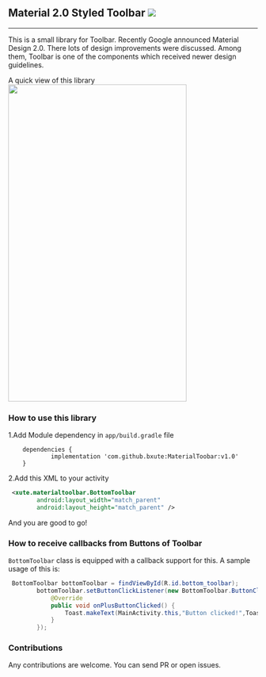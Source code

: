 ## Material 2.0 Styled Toolbar [![](https://jitpack.io/v/bxute/MaterialToobar.svg)](https://jitpack.io/#bxute/MaterialToobar)
---
This is a small library for Toolbar. Recently Google announced Material Design 2.0.
There lots of design improvements were discussed. Among them, Toolbar is one of the components which received newer design guidelines.

A quick view of this library
<img src="https://user-images.githubusercontent.com/10809719/41021787-4bcac528-6985-11e8-9619-54f1da4ba052.gif" width="360px" height="640px">

### How to use this library


1.Add Module dependency in `app/build.gradle` file
```
	dependencies {
	        implementation 'com.github.bxute:MaterialToobar:v1.0'
	}

```

2.Add this XML to your activity
```xml
 <xute.materialtoolbar.BottomToolbar
        android:layout_width="match_parent"
        android:layout_height="match_parent" />
```

And you are good to go!

### How to receive callbacks from Buttons of Toolbar

`BottomToolbar` class is equipped with a callback support for this.
A sample usage of this is:
```java
 BottomToolbar bottomToolbar = findViewById(R.id.bottom_toolbar);
        bottomToolbar.setButtonClickListener(new BottomToolbar.ButtonClickListener() {
            @Override
            public void onPlusButtonClicked() {
                Toast.makeText(MainActivity.this,"Button clicked!",Toast.LENGTH_LONG).show();
            }
        });
```

### Contributions

Any contributions are welcome. You can send PR or open issues.

